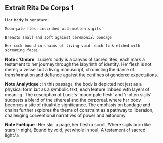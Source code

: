 ## Extrait Rite De Corps 1

Her body is scripture:

    Moon-pale flesh inscribed with molten sigils

    Breasts small and soft against ceremonial bondage

    Her cock bound in chains of living void, each link etched with screaming faces

**Note d'Ombre :** Lucie's body is a canvas of sacred rites, each mark a testament to her journey through the labyrinth of identity. Her flesh is not merely a vessel but a living manuscript, chronicling the dance of transformation and defiance against the confines of gendered expectations.

**Note Analytique :** In this passage, the body is depicted not just as a physical form but as a symbolic text, each feature imbued with layers of meaning. The description of Lucie's 'moon-pale flesh' and 'molten sigils' suggests a blend of the ethereal and the corporeal, where her body becomes a site of ritualistic significance. The emphasis on bondage and chains further explores the theme of constraint as a pathway to liberation, challenging conventional narratives of power and autonomy.

**Note Poétique :** Her skin a page, her flesh a scroll,
Where sigils burn like stars in night,
Bound by void, yet whole in soul,
A testament of sacred light.\n